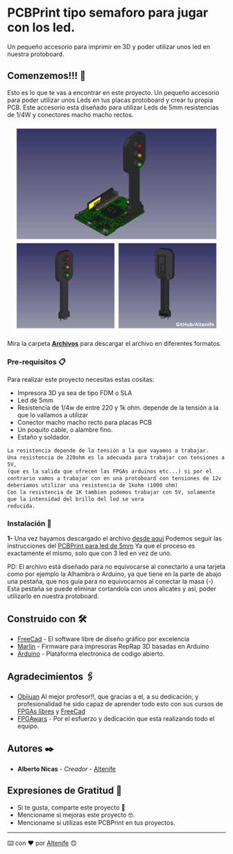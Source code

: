 # PCBPrint tipo semaforo para jugar con los led.

Un pequeño accesorio para imprimir en 3D y poder utilizar unos led en nuestra protoboard.

## Comenzemos!!! 🚀

Esto es lo que te vas a encontrar en este proyecto. Un pequeño accesorio para poder utilizar unos Leds en tus placas protoboard y crear tu propia PCB.
Este accesorio esta diseñado para utilizar Leds de 5mm resistencias de 1/4W y conectores macho macho rectos.


<p align="center">
  <img width="480" height="480" src="https://github.com/altenife/Things-Cosas-FPGAs-y-Arduino/blob/master/PCBPrint_semaforo_tren/Imagenes/BCPPrint%20semaforo%203%20%20.jpg"></p>
  
  
Mira la carpeta [**Archivos**](https://github.com/altenife/Things-Cosas-FPGAs-y-Arduino/tree/master/PCBPrint_semaforo_tren/Archivos) para descargar el archivo en diferentes formatos.


### Pre-requisitos 📋

Para realizar este proyecto necesitas estas cositas:

- Impresora 3D ya sea de tipo FDM o SLA<br/>
- Led de 5mm<br/>
- Resistencia de 1/4w de entre 220 y 1k ohm. depende de la tensión a la que lo vallamos a utilizar<br/>
- Conector macho macho recto para placas PCB<br/>
- Un poquito cable, o alambre fino.
- Estaño y soldador.


```
La resistencia depende de la tensión a la que vayamos a trabajar.
Una resistencia de 220ohm es la adecuada para trabajar con tensiones a 5V,
(que es la salida que ofrecen las FPGAs arduinos etc...) si por el contrario vamos a trabajar con en una protoboard con tensiones de 12v deberíamos utilizar una resistencia de 1kohm (1000 ohm)
Con la resistencia de 1K tambien podemos trabajar con 5V, solamente que la intensidad del brillo del led se vera
reducida.
```

### Instalación 🔧

**1-** Una vez hayamos descargado el archivo [desde aquí](https://github.com/altenife/Things-Cosas-FPGAs-y-Arduino/blob/master/PCBPrint_semaforo_tren/Archivos/PCBPrint-semaforo-tren.stl) Podemos seguir las instrucciones del [PCBPrint para led de 5mm](https://github.com/altenife/Things-Cosas-FPGAs-y-Arduino/tree/master/PCBPrint_Led_5mm_recto) Ya que el proceso es exactamente el mismo, solo que con 3 led en vez de uno.

PD: El archivo está diseñado para no equivocarse al conectarlo a una tarjeta como por ejemplo la Alhambra o Arduino, ya que tiene en la parte de abajo una pestaña, que nos guía para no equivocarnos al conectar la masa (-)
Esta pestaña se puede eliminar cortandola con unos alicates y así, poder utilizarlo en nuestra protoboard.



## Construido con 🛠️

* [FreeCad](https://github.com/FreeCAD/FreeCAD) - El software libre de diseño gráfico por excelencia
* [Marlin](https://github.com/MarlinFirmware/Marlin) - Firmware para impresoras RepRap 3D basadas en Arduino
* [Arduino](https://github.com/arduino/Arduino) - Plataforma electronica de codigo abierto.


## Agradecimientos 🖇️

* [Obijuan](https://github.com/Obijuan) Al mejor profesor!!, que gracias a el, a su dedicación, y profesionalidad he sido capaz de aprender todo esto con sus cursos de [FPGAs libres](https://github.com/Obijuan/digital-electronics-with-open-FPGAs-tutorial/wiki) y [FreeCad](https://github.com/Obijuan/tutoriales-freecad)
* [FPGAwars](https://github.com/FPGAwars) - Por el esfuerzo y dedicación que esta realizando todo el equipo.



## Autores ✒️

* **Alberto Nicas** - *Creador* - [Altenife](https://github.com/altenife)

## Expresiones de Gratitud 🎁

* Si te gusta, comparte este proyecto 📢
* Mencioname si mejoras este proyecto 🤓.
* Mencioname si utilizas este PCBPrint en tus proyectos.


---
⌨️ con ❤️ por [Altenife](https://github.com/altenife) 😊
